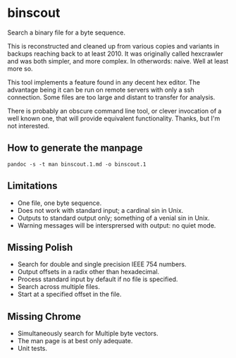 # binscout
Search a binary file for a byte sequence.

This is reconstructed and cleaned up from various copies and variants in backups
reaching back to at least 2010. It was originally called hexcrawler and was both
simpler, and more complex. In otherwords: naive. Well at least more so.

This tool implements a feature found in any decent hex editor. The advantage
being it can be run on remote servers with only a ssh connection. Some files are
too large and distant to transfer for analysis.

There is probably an obscure command line tool, or clever invocation of a well
known one, that will provide equivalent functionality. Thanks, but I'm not
interested.

## How to generate the manpage

`pandoc -s -t man binscout.1.md -o binscout.1`

## Limitations

 - One file, one byte sequence.
 - Does not work with standard input; a cardinal sin in Unix.
 - Outputs to standard output only; something of a venial sin in Unix.
 - Warning messages will be intersprersed with output: no quiet mode.

## Missing Polish

 - Search for double and single precision IEEE 754 numbers.
 - Output offsets in a radix other than hexadecimal.
 - Process standard input by default if no file is specified.
 - Search across multiple files.
 - Start at a specified offset in the file.
 
## Missing Chrome

 - Simultaneously search for Multiple byte vectors.
 - The man page is at best only adequate.
 - Unit tests. 


